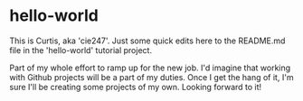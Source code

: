 # hello-world

This is Curtis, aka 'cie247'. Just some quick edits here to the README.md file in the 'hello-world' tutorial project.

Part of my whole effort to ramp up for the new job. I'd imagine that working with Github projects will be a part of my duties. Once I get the hang of it, I'm sure I'll be creating some projects of my own. Looking forward to it!

